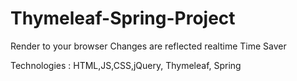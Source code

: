 # Thymeleaf-Spring-Project

Render to your browser
Changes are reflected realtime
Time Saver

Technologies : HTML,JS,CSS,jQuery, Thymeleaf, Spring
